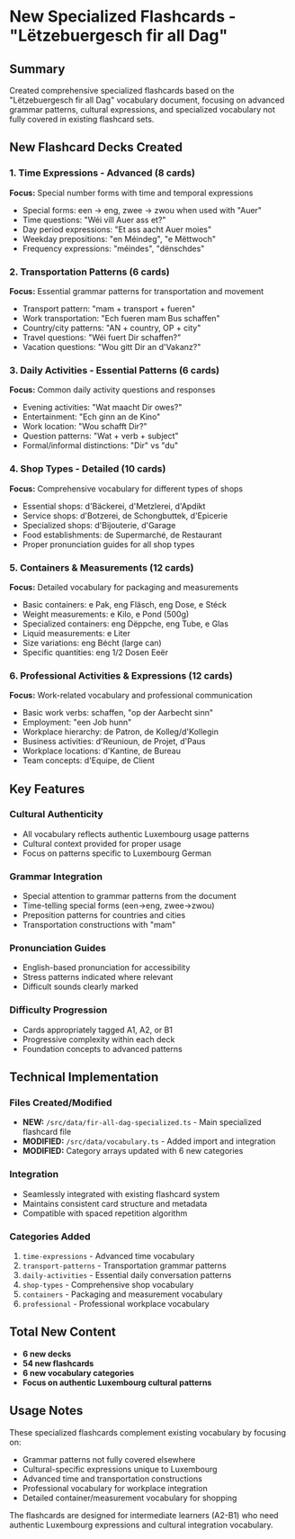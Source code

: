 # New Specialized Flashcards - "Lëtzebuergesch fir all Dag"

## Summary

Created comprehensive specialized flashcards based on the "Lëtzebuergesch fir all Dag" vocabulary document, focusing on advanced grammar patterns, cultural expressions, and specialized vocabulary not fully covered in existing flashcard sets.

## New Flashcard Decks Created

### 1. Time Expressions - Advanced (8 cards)
**Focus:** Special number forms with time and temporal expressions
- Special forms: een → eng, zwee → zwou when used with "Auer"
- Time questions: "Wéi vill Auer ass et?"
- Day period expressions: "Et ass aacht Auer moies"
- Weekday prepositions: "en Méindeg", "e Mëttwoch"
- Frequency expressions: "méindes", "dënschdes"

### 2. Transportation Patterns (6 cards)
**Focus:** Essential grammar patterns for transportation and movement
- Transport pattern: "mam + transport + fueren"
- Work transportation: "Ech fueren mam Bus schaffen"
- Country/city patterns: "AN + country, OP + city"
- Travel questions: "Wéi fuert Dir schaffen?"
- Vacation questions: "Wou gitt Dir an d'Vakanz?"

### 3. Daily Activities - Essential Patterns (6 cards)
**Focus:** Common daily activity questions and responses
- Evening activities: "Wat maacht Dir owes?"
- Entertainment: "Ech ginn an de Kino"
- Work location: "Wou schafft Dir?"
- Question patterns: "Wat + verb + subject"
- Formal/informal distinctions: "Dir" vs "du"

### 4. Shop Types - Detailed (10 cards)
**Focus:** Comprehensive vocabulary for different types of shops
- Essential shops: d'Bäckerei, d'Metzlerei, d'Apdikt
- Service shops: d'Botzerei, de Schongbuttek, d'Epicerie
- Specialized shops: d'Bijouterie, d'Garage
- Food establishments: de Supermarché, de Restaurant
- Proper pronunciation guides for all shop types

### 5. Containers & Measurements (12 cards)
**Focus:** Detailed vocabulary for packaging and measurements
- Basic containers: e Pak, eng Fläsch, eng Dose, e Stéck
- Weight measurements: e Kilo, e Pond (500g)
- Specialized containers: eng Dëppche, eng Tube, e Glas
- Liquid measurements: e Liter
- Size variations: eng Bécht (large can)
- Specific quantities: eng 1/2 Dosen Eeër

### 6. Professional Activities & Expressions (12 cards)
**Focus:** Work-related vocabulary and professional communication
- Basic work verbs: schaffen, "op der Aarbecht sinn"
- Employment: "een Job hunn"
- Workplace hierarchy: de Patron, de Kolleg/d'Kollegin
- Business activities: d'Reunioun, de Projet, d'Paus
- Workplace locations: d'Kantine, de Bureau
- Team concepts: d'Equipe, de Client

## Key Features

### Cultural Authenticity
- All vocabulary reflects authentic Luxembourg usage patterns
- Cultural context provided for proper usage
- Focus on patterns specific to Luxembourg German

### Grammar Integration
- Special attention to grammar patterns from the document
- Time-telling special forms (een→eng, zwee→zwou)
- Preposition patterns for countries and cities
- Transportation constructions with "mam"

### Pronunciation Guides
- English-based pronunciation for accessibility
- Stress patterns indicated where relevant
- Difficult sounds clearly marked

### Difficulty Progression
- Cards appropriately tagged A1, A2, or B1
- Progressive complexity within each deck
- Foundation concepts to advanced patterns

## Technical Implementation

### Files Created/Modified
- **NEW:** `/src/data/fir-all-dag-specialized.ts` - Main specialized flashcard file
- **MODIFIED:** `/src/data/vocabulary.ts` - Added import and integration
- **MODIFIED:** Category arrays updated with 6 new categories

### Integration
- Seamlessly integrated with existing flashcard system
- Maintains consistent card structure and metadata
- Compatible with spaced repetition algorithm

### Categories Added
1. `time-expressions` - Advanced time vocabulary
2. `transport-patterns` - Transportation grammar patterns  
3. `daily-activities` - Essential daily conversation patterns
4. `shop-types` - Comprehensive shop vocabulary
5. `containers` - Packaging and measurement vocabulary
6. `professional` - Professional workplace vocabulary

## Total New Content
- **6 new decks**
- **54 new flashcards**
- **6 new vocabulary categories**
- **Focus on authentic Luxembourg cultural patterns**

## Usage Notes
These specialized flashcards complement existing vocabulary by focusing on:
- Grammar patterns not fully covered elsewhere
- Cultural-specific expressions unique to Luxembourg
- Advanced time and transportation constructions
- Professional vocabulary for workplace integration
- Detailed container/measurement vocabulary for shopping

The flashcards are designed for intermediate learners (A2-B1) who need authentic Luxembourg expressions and cultural integration vocabulary.

